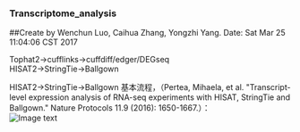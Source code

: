 ### Transcriptome_analysis  
##Create by Wenchun Luo, Caihua Zhang, Yongzhi Yang. Date: Sat Mar 25 11:04:06 CST 2017  
  
Tophat2->cufflinks->cuffdiff/edger/DEGseq  
HISAT2->StringTie->Ballgown  

HISAT2->StringTie->Ballgown 基本流程，（Pertea, Mihaela, et al. "Transcript-level expression analysis of RNA-seq experiments with HISAT, StringTie and Ballgown." Nature Protocols 11.9 (2016): 1650-1667.）：   
![Image text](https://github.com/yongzhiyang2012/Transcriptome_analysis/blob/master/image/Hisat-pipline.png)
